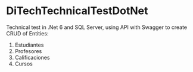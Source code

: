 # DiTechTechnicalTestDotNet
Technical test in .Net 6 and SQL Server, using API with Swagger to create CRUD of Entities: 
1. Estudiantes
2. Profesores
3. Calificaciones
4. Cursos